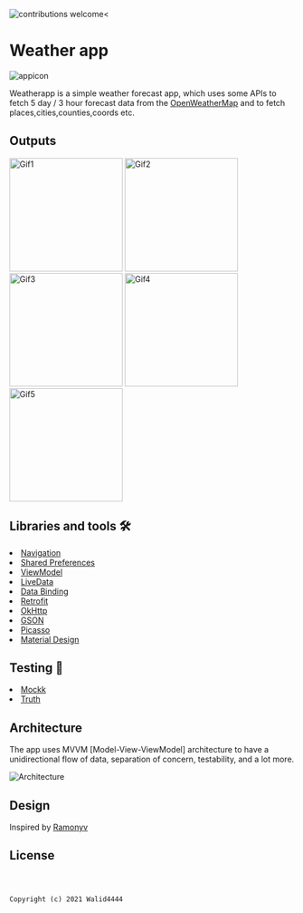 <img src="https://img.shields.io/badge/contributions-welcome-brightgreen.svg?style=flat" alt="contributions welcome" /><
# Weather app
![appicon](https://user-images.githubusercontent.com/22769589/68296145-f7305d80-00a4-11ea-9cbe-24b18222bfa9.png)

Weatherapp is a simple weather forecast app, which uses some APIs to fetch 5 day / 3 hour forecast data from the [OpenWeatherMap](https://openweathermap.org/forecast5) and to fetch places,cities,counties,coords etc.

<h2 id="Outputs">Outputs</h2>

<p>
<img height= "200" src="/screenshots/1.png" alt="Gif1" />
<img height= "200" src="/screenshots/2.png" alt="Gif2" />
<img height= "200" src="/screenshots/3.png" alt="Gif3" />
<img height= "200" src="/screenshots/4.png" alt="Gif4" />
<img height= "200" src="/screenshots/5.gif" alt="Gif5" />
</p>

## Libraries and tools 🛠

<li><a href="https://developer.android.com/topic/libraries/architecture/navigation/">Navigation</a></li>
<li><a href="https://developer.android.com/training/data-storage/shared-preferences">Shared Preferences</a></li>
<li><a href="https://developer.android.com/topic/libraries/architecture/viewmodel">ViewModel</a></li>
<li><a href="https://developer.android.com/topic/libraries/architecture/livedata">LiveData</a></li>
<li><a href="https://developer.android.com/topic/libraries/data-binding">Data Binding</a></li>
<li><a href="https://square.github.io/retrofit/">Retrofit</a></li>
<li><a href="https://github.com/square/okhttp">OkHttp</a></li>
<li><a href="https://github.com/google/gson">GSON</a></li>
<li><a href="https://github.com/square/picasso">Picasso</a></li>
<li><a href="https://material.io/develop/android/docs/getting-started/">Material Design</a></li>

## Testing 🧪
<li><a href="https://github.com/mockk/mockk">Mockk</a></li>
<li><a href="https://github.com/google/truth">Truth</a></li>

## Architecture
The app uses MVVM [Model-View-ViewModel] architecture to have a unidirectional flow of data, separation of concern, testability, and a lot more.

![Architecture](https://developer.android.com/topic/libraries/architecture/images/final-architecture.png)


## Design
Inspired by [Ramonyv](https://www.behance.net/gallery/123313649/Weather-Mobile-App-Design?tracking_source=search_projects_recommended%7Cweather%20ux)

<h2 id="license">License</h2>
<pre><code>

Copyright (c) 2021 Walid4444
